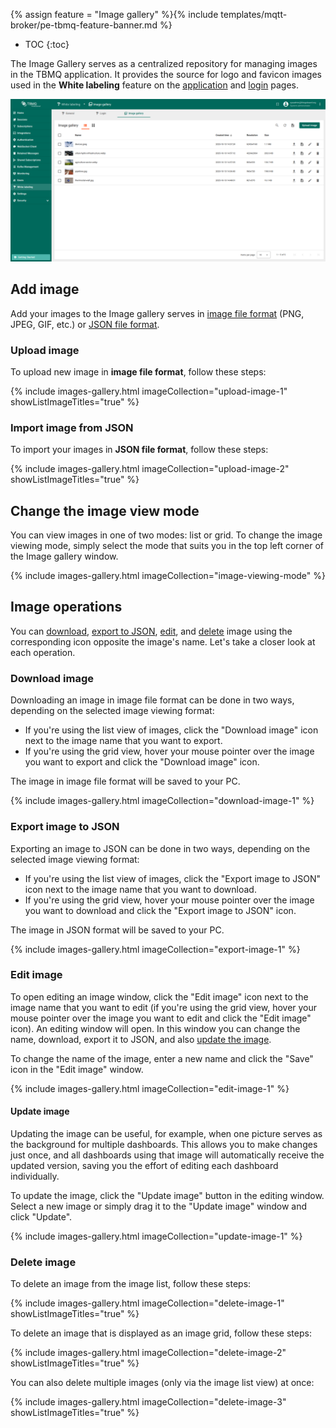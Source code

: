 {% assign feature = "Image gallery" %}{% include templates/mqtt-broker/pe-tbmq-feature-banner.md %}

* TOC
{:toc}

The Image Gallery serves as a centralized repository for managing images in the TBMQ application.
It provides the source for logo and favicon images used in the **White labeling** feature on the [application](/docs/pe/mqtt-broker/white-labeling/#customize-tbmq-web-interface) and [login](/docs/pe/mqtt-broker/white-labeling/#customize-the-login-page) pages.

![image](/images/pe/mqtt-broker/user-guide/white-labeling/image-gallery.png)

## Add image

Add your images to the Image gallery serves in [image file format](#upload-image) (PNG, JPEG, GIF, etc.) or [JSON file format](#import-image-from-json).

### Upload image

To upload new image in **image file format**, follow these steps:

{% include images-gallery.html imageCollection="upload-image-1" showListImageTitles="true" %}

### Import image from JSON

To import your images in **JSON file format**, follow these steps:

{% include images-gallery.html imageCollection="upload-image-2" showListImageTitles="true" %}

## Change the image view mode

You can view images in one of two modes: list or grid.
To change the image viewing mode, simply select the mode that suits you in the top left corner of the Image gallery window.

{% include images-gallery.html imageCollection="image-viewing-mode" %}

## Image operations

You can [download](#download-image), [export to JSON](#export-image-to-json), [edit](#edit-image), and [delete](#delete-image) image using the corresponding icon opposite the image's name.
Let's take a closer look at each operation.

### Download image

Downloading an image in image file format can be done in two ways, depending on the selected image viewing format:

- If you're using the list view of images, click the "Download image" icon next to the image name that you want to export.
- If you're using the grid view, hover your mouse pointer over the image you want to export and click the "Download image" icon.

The image in image file format will be saved to your PC.

{% include images-gallery.html imageCollection="download-image-1" %}

### Export image to JSON

Exporting an image to JSON can be done in two ways, depending on the selected image viewing format:

- If you're using the list view of images, click the "Export image to JSON" icon next to the image name that you want to download.
- If you're using the grid view, hover your mouse pointer over the image you want to download and click the "Export image to JSON" icon.

The image in JSON format will be saved to your PC.

{% include images-gallery.html imageCollection="export-image-1" %}

### Edit image

To open editing an image window, click the "Edit image" icon next to the image name that you want to edit (if you're using the grid view, hover your mouse pointer over the image you want to edit and click the "Edit image" icon).
An editing window will open. In this window you can change the name, download, export it to JSON, and also [update the image](#update-image).

To change the name of the image, enter a new name and click the "Save" icon in the "Edit image" window.

{% include images-gallery.html imageCollection="edit-image-1" %}

#### Update image

Updating the image can be useful, for example, when one picture serves as the background for multiple dashboards. 
This allows you to make changes just once, and all dashboards using that image will automatically receive the updated version, saving you the effort of editing each dashboard individually.

To update the image, click the "Update image" button in the editing window. Select a new image or simply drag it to the "Update image" window and click "Update". 

{% include images-gallery.html imageCollection="update-image-1" %}

### Delete image

To delete an image from the image list, follow these steps:

{% include images-gallery.html imageCollection="delete-image-1" showListImageTitles="true" %}

To delete an image that is displayed as an image grid, follow these steps:

{% include images-gallery.html imageCollection="delete-image-2" showListImageTitles="true" %}

You can also delete multiple images (only via the image list view) at once:

{% include images-gallery.html imageCollection="delete-image-3" showListImageTitles="true" %}
